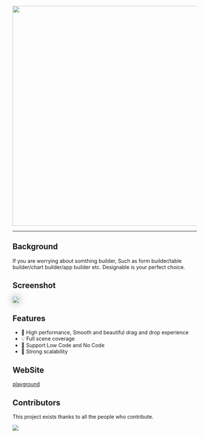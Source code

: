 <p align="center">
<img width="600" src="https://img.alicdn.com/imgextra/i4/O1CN019bbwYi1RormuMH4Kw_!!6000000002159-55-tps-2200-981.svg">
</p>

---

## Background

If you are worrying about somthing builder, Such as form builder/table builder/chart builder/app builder etc.
Designable is your perfect choice.

## Screenshot

<img src="https://img.alicdn.com/imgextra/i1/O1CN01UYmA8f1apczHZRygt_!!6000000003379-2-tps-3040-1802.png" style="box-shadow:0px 0px 20px #aaa;border:1px solid #ddd"/>

## Features

- 🚀 High performance, Smooth and beautiful drag and drop experience
- 💡 Full scene coverage
- 🎨 Support Low Code and No Code
- 🏅 Strong scalability

## WebSite

[playground](https://designable.netlify.app)

## Contributors

This project exists thanks to all the people who contribute.

<p>
<a href="https://github.com/alibaba/designable/graphs/contributors"><img src="https://contrib.rocks/image?repo=alibaba/designable" /></a>
</p>
